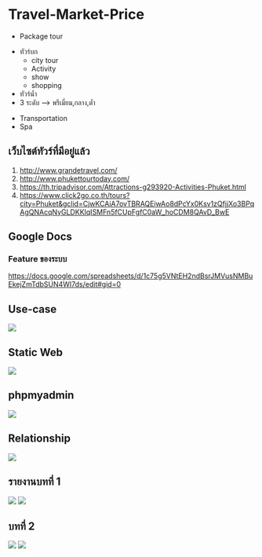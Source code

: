 # Travel-Market-Price
* Package tour
- ทัวร์บก
  - city tour
  - Activity
  - show
  - shopping
- ทัวร์น้ำ    
- 3 ระดับ --> พรีเมี่ยม,กลาง,ต้ำ
* Transportation
* Spa



## เว็บไซต์ทัวร์ที่มีอยู่แล้ว
1. http://www.grandetravel.com/
2. http://www.phukettourtoday.com/
3. https://th.tripadvisor.com/Attractions-g293920-Activities-Phuket.html
4. https://www.click2go.co.th/tours?city=Phuket&gclid=CjwKCAiA7ovTBRAQEiwAo8dPcYx0Ksv1zQfjjXo3BPqAgQNAcqNyGLDKKIqISMFn5fCUpFgfC0aW_hoCDM8QAvD_BwE

## Google Docs
### Feature ของระบบ
https://docs.google.com/spreadsheets/d/1c75g5VNtEH2ndBsrJMVusNMBuEkejZmTdbSUN4WI7ds/edit#gid=0

## Use-case
<img src="usecase.PNG">

## Static Web
<img src="static-tour.PNG">

## phpmyadmin
<img src="phpmyadmin.PNG">

## Relationship
<img src="relationship.PNG">

## รายงานบทที่ 1
<img src="chapter1.PNG">
<img src="chapter1-2.PNG">

## บทที่ 2
<img src="chapter2.PNG">
<img src="chapter2-2.PNG">
